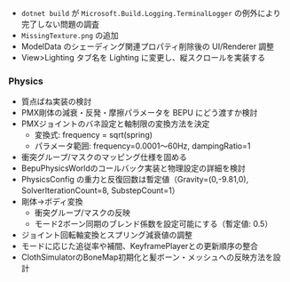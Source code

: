 * `dotnet build` が `Microsoft.Build.Logging.TerminalLogger` の例外により完了しない問題の調査
* `MissingTexture.png` の追加
* ModelData のシェーディング関連プロパティ削除後の UI/Renderer 調整
* View>Lighting タブ名を Lighting に変更し、縦スクロールを実装する

### Physics
- 質点ばね実装の検討
- PMX剛体の減衰・反発・摩擦パラメータを BEPU にどう渡すか検討
- PMXジョイントのバネ設定と軸制限の変換方法を決定
  - 変換式: frequency = sqrt(spring)
  - パラメータ範囲: frequency=0.0001〜60Hz, dampingRatio=1
- 衝突グループ/マスクのマッピング仕様を固める
- BepuPhysicsWorldのコールバック実装と物理設定の詳細を検討
- PhysicsConfig の重力と反復回数は暫定値（Gravity=(0,-9.81,0), SolverIterationCount=8, SubstepCount=1）
- 剛体→ボディ変換
  - 衝突グループ/マスクの反映
  - モード2ボーン同期のブレンド係数を設定可能にする（暫定値: 0.5）
- ジョイント回転軸変換とスプリング減衰値の調整
- モードに応じた追従率や補間、KeyframePlayerとの更新順序の整合
- ClothSimulatorのBoneMap初期化と髪ボーン・メッシュへの反映方法を設計
